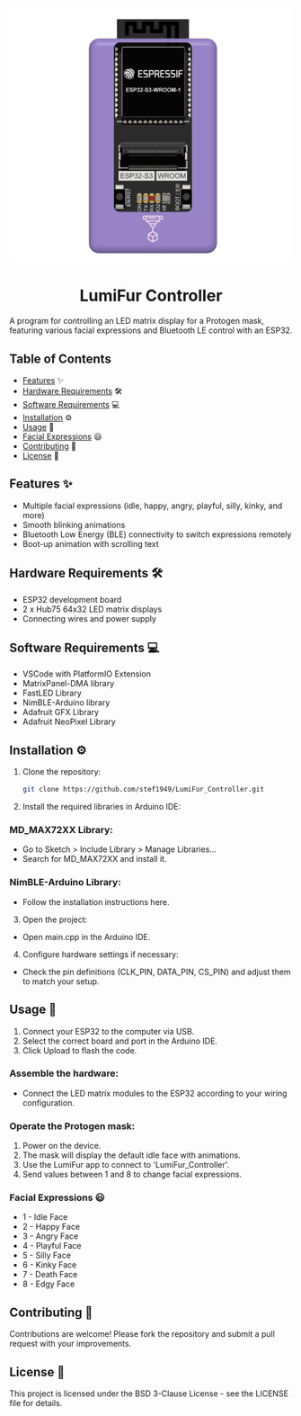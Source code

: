 ![LumiFur Controller](https://raw.githubusercontent.com/stef1949/LumiFur_Controller/refs/heads/main/docs/IMG_8739.png)

<h1 align="center">
  LumiFur Controller 
</h1>
A program for controlling an LED matrix display for a Protogen mask, featuring various facial expressions and Bluetooth LE control with an ESP32.

## Table of Contents

- [Features](#features) ✨
- [Hardware Requirements](#hardware-requirements) 🛠️
- [Software Requirements](#software-requirements) 💻
- [Installation](#installation) ⚙️
- [Usage](#usage) 📖
- [Facial Expressions](#facial-expressions) 😃
- [Contributing](#contributing) 🤝
- [License](#license) 📜

## Features ✨
- Multiple facial expressions (idle, happy, angry, playful, silly, kinky, and more)
- Smooth blinking animations
- Bluetooth Low Energy (BLE) connectivity to switch expressions remotely
- Boot-up animation with scrolling text
  
## Hardware Requirements 🛠️
- ESP32 development board
- 2 x Hub75 64x32 LED matrix displays
- Connecting wires and power supply
  
## Software Requirements 💻
- VSCode with PlatformIO Extension 
- MatrixPanel-DMA library
- FastLED Library
- NimBLE-Arduino library
- Adafruit GFX Library
- Adafruit NeoPixel Library

## Installation ⚙️

1. Clone the repository:
    ```sh
    git clone https://github.com/stef1949/LumiFur_Controller.git
    ```

2. Install the required libraries in Arduino IDE:

### MD_MAX72XX Library:

- Go to Sketch > Include Library > Manage Libraries...
- Search for MD_MAX72XX and install it.

### NimBLE-Arduino Library:

- Follow the installation instructions here.

3. Open the project:

- Open main.cpp in the Arduino IDE.

4. Configure hardware settings if necessary:

- Check the pin definitions (CLK_PIN, DATA_PIN, CS_PIN) and adjust them to match your setup.

## Usage 📖

1. Connect your ESP32 to the computer via USB.
2. Select the correct board and port in the Arduino IDE.
3. Click Upload to flash the code.

### Assemble the hardware:

- Connect the LED matrix modules to the ESP32 according to your wiring configuration.

### Operate the Protogen mask:

1. Power on the device.
2. The mask will display the default idle face with animations.
3. Use the LumiFur app to connect to 'LumiFur_Controller'.
4. Send values between 1 and 8 to change facial expressions.

### Facial Expressions 😃

- 1 - Idle Face
- 2 - Happy Face
- 3 - Angry Face
- 4 - Playful Face
- 5 - Silly Face
- 6 - Kinky Face
- 7 - Death Face
- 8 - Edgy Face

## Contributing 🤝
Contributions are welcome! Please fork the repository and submit a pull request with your improvements.

## License 📜
This project is licensed under the BSD 3-Clause License - see the LICENSE file for details.
